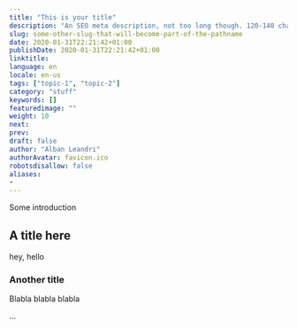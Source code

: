 ```yaml
---
title: "This is your title"
description: "An SEO meta description, not too long though. 120-140 characters is usually enough."
slug: some-other-slug-that-will-become-part-of-the-pathname
date: 2020-01-31T22:21:42+01:00
publishDate: 2020-01-31T22:21:42+01:00
linktitle:
language: en
locale: en-us
tags: ["topic-1", "topic-2"]
category: "stuff"
keywords: []
featuredimage: ""
weight: 10
next: 
prev: 
draft: false
author: "Alban Leandri"
authorAvatar: favicon.ico
robotsdisallow: false
aliases:
- 
---
```


Some introduction

## A title here

hey, hello

### Another title

Blabla blabla blabla

...